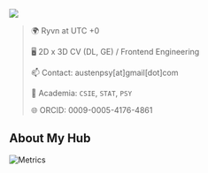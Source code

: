![](https://komarev.com/ghpvc/?username=hc-psy)

> 🌍 Ryvn at UTC +0
> 
> 🖥️ 2D x 3D CV (DL, GE) / Frontend Engineering
> 
> 📫 Contact: austenpsy\[at\]gmail\[dot\]com
> 
> 🔬 Academia: `CSIE`, `STAT`, `PSY`
> 
> 🌐 ORCID: 0009-0005-4176-4861

<!---
hc-psy/hc-psy is a ✨ special ✨ repository because its `README.md` (this file) appears on your GitHub profile.
You can click the Preview link to take a look at your changes.
--->

## About My Hub

![Metrics](https://github.com/ryvn-dev/ryvn-dev/blob/main/github-metrics.svg)

